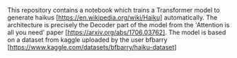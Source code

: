 This repository contains a notebook which trains a Transformer model to generate haikus [https://en.wikipedia.org/wiki/Haiku] automatically.
The architecture is precisely the Decoder part of the model from the 'Attention is all you need' paper [https://arxiv.org/abs/1706.03762].
The model is based on a dataset from kaggle uploaded by the user bfbarry [https://www.kaggle.com/datasets/bfbarry/haiku-dataset]

